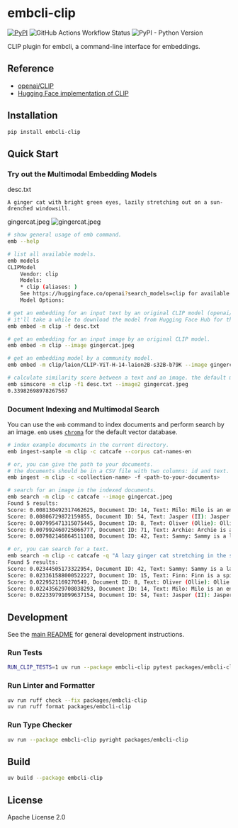 # embcli-clip

[![PyPI](https://img.shields.io/pypi/v/embcli-clip?label=PyPI)](https://pypi.org/project/embcli-clip/)
![GitHub Actions Workflow Status](https://img.shields.io/github/actions/workflow/status/mocobeta/embcli/ci-clip.yml?logo=github&label=tests)
![PyPI - Python Version](https://img.shields.io/pypi/pyversions/embcli-clip)

CLIP plugin for embcli, a command-line interface for embeddings.

## Reference

- [openai/CLIP](https://github.com/openai/CLIP)
- [Hugging Face implementation of CLIP](https://huggingface.co/docs/transformers/model_doc/clip)

## Installation

```bash
pip install embcli-clip
```

## Quick Start


### Try out the Multimodal Embedding Models

desc.txt
```
A ginger cat with bright green eyes, lazily stretching out on a sun-drenched windowsill.
```

gingercat.jpeg
![gingercat.jpeg](gingercat.jpeg)

```bash
# show general usage of emb command.
emb --help

# list all available models.
emb models
CLIPModel
    Vendor: clip
    Models:
    * clip (aliases: )
    See https://huggingface.co/openai?search_models=clip for available local models.
    Model Options:

# get an embedding for an input text by an original CLIP model (openai/clip-vit-base-patch32)
# it'll take a while to download the model from Hugging Face Hub for the first time.
emb embed -m clip -f desc.txt

# get an embedding for an input image by an original CLIP model.
emb embed -m clip --image gingercat.jpeg

# get an embedding model by a community model.
emb embed -m clip/laion/CLIP-ViT-H-14-laion2B-s32B-b79K --image gingercat.jpeg

# calculate similarity score between a text and an image. the default metric is cosine similarity.
emb simscore -m clip -f1 desc.txt --image2 gingercat.jpeg
0.33982698978267567
```

### Document Indexing and Multimodal Search

You can use the `emb` command to index documents and perform search by an image. `emb` uses [`chroma`](https://github.com/chroma-core/chroma) for the default vector database.

```bash
# index example documents in the current directory.
emb ingest-sample -m clip -c catcafe --corpus cat-names-en

# or, you can give the path to your documents.
# the documents should be in a CSV file with two columns: id and text. the separator should be comma.
emb ingest -m clip -c <collection-name> -f <path-to-your-documents>

# search for an image in the indexed documents.
emb search -m clip -c catcafe --image gingercat.jpeg
Found 5 results:
Score: 0.008130492317462625, Document ID: 14, Text: Milo: Milo is an endlessly curious and adventurous orange tabby, always the first to investigate new sounds or objects. He is incredibly friendly, greeting everyone with enthusiastic meows and leg-rubs. Milo loves interactive toys and will happily follow his humans around, eager to be involved in every household activity.
Score: 0.00806729872159855, Document ID: 54, Text: Jasper (II): Jasper the Second, distinct from his predecessor, is a playful and highly energetic ginger tom. He loves to chase, tumble, and explore every nook and cranny with boundless enthusiasm. Jasper is also incredibly affectionate, always ready for a cuddle after a vigorous play session, a bundle of orange joy.
Score: 0.007995471315075445, Document ID: 8, Text: Oliver (Ollie): Ollie is a charmingly goofy orange tabby, full of curious energy and playful pounces. He’s incredibly friendly, often greeting visitors with a cheerful chirp and a head-butt. He loves food, interactive toys, and will happily follow his humans around, always eager to be part of the action.
Score: 0.007992460725066777, Document ID: 71, Text: Archie: Archie is a friendly and slightly goofy ginger cat, always up for a bit of fun and a good meal. He is very sociable and loves attention from anyone willing to give it. Archie enjoys playful wrestling and will often follow his humans around, offering cheerful chirps and affectionate head-bumps.
Score: 0.007982146864511108, Document ID: 42, Text: Sammy: Sammy is a laid-back and friendly ginger cat, always happy to see you. He enjoys lounging in comfortable spots but is also up for a gentle play session. Sammy is a great companion for a relaxed household, offering quiet affection and a warm, purring presence without demanding constant attention.

# or, you can search for a text.
emb search -m clip -c catcafe -q "A lazy ginger cat stretching in the sun"
Found 5 results:
Score: 0.02344505173322954, Document ID: 42, Text: Sammy: Sammy is a laid-back and friendly ginger cat, always happy to see you. He enjoys lounging in comfortable spots but is also up for a gentle play session. Sammy is a great companion for a relaxed household, offering quiet affection and a warm, purring presence without demanding constant attention.
Score: 0.023361588000522227, Document ID: 15, Text: Finn: Finn is a spirited and agile ginger cat, always ready for an adventure. He excels at climbing and exploring high places, often surprising his humans with his acrobatic feats. Playful and energetic, Finn loves interactive games and will keep you entertained with his boundless enthusiasm and charming persistence for play.
Score: 0.0229521169270549, Document ID: 8, Text: Oliver (Ollie): Ollie is a charmingly goofy orange tabby, full of curious energy and playful pounces. He’s incredibly friendly, often greeting visitors with a cheerful chirp and a head-butt. He loves food, interactive toys, and will happily follow his humans around, always eager to be part of the action.
Score: 0.022435629708038293, Document ID: 14, Text: Milo: Milo is an endlessly curious and adventurous orange tabby, always the first to investigate new sounds or objects. He is incredibly friendly, greeting everyone with enthusiastic meows and leg-rubs. Milo loves interactive toys and will happily follow his humans around, eager to be involved in every household activity.
Score: 0.022339791099637154, Document ID: 54, Text: Jasper (II): Jasper the Second, distinct from his predecessor, is a playful and highly energetic ginger tom. He loves to chase, tumble, and explore every nook and cranny with boundless enthusiasm. Jasper is also incredibly affectionate, always ready for a cuddle after a vigorous play session, a bundle of orange joy.
```

## Development

See the [main README](https://github.com/mocobeta/embcli/blob/main/README.md) for general development instructions.

### Run Tests

```bash
RUN_CLIP_TESTS=1 uv run --package embcli-clip pytest packages/embcli-clip/tests/
```

### Run Linter and Formatter

```bash
uv run ruff check --fix packages/embcli-clip
uv run ruff format packages/embcli-clip
```

### Run Type Checker

```bash
uv run --package embcli-clip pyright packages/embcli-clip
```

## Build

```bash
uv build --package embcli-clip
```

## License

Apache License 2.0
